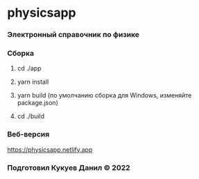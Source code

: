 # physicsapp

### Электронный справочник по физике

### Сборка

1. cd ./app
  
2. yarn install

3. yarn build
  (по умолчанию сборка для Windows, изменяйте package.json)
4. cd ./build
  

### Веб-версия

https://physicsapp.netlify.app

### Подготовил Кукуев Данил **©** 2022
